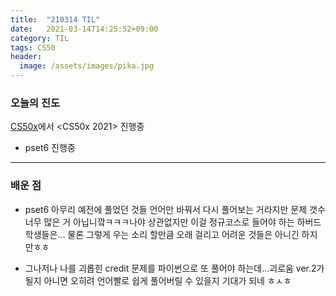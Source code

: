 ```yaml
---
title:  "210314 TIL"
date:   2021-03-14T14:25:52+09:00
category: TIL
tags: CS50
header:
  image: /assets/images/pika.jpg
---
```


<h3>오늘의 진도</h3>

[CS50x](https://cs50.harvard.edu/x/2021/)에서 <CS50x 2021> 진행중

 - pset6 진행중
 
<hr>

<h3>배운 점</h3>

 - pset6 아무리 예전에 풀었던 것들 언어만 바꿔서 다시 풀어보는 거라지만 문제 갯수 너무 많은 거 아닙니깤ㅋㅋㅋ나야 상관없지만 이걸 정규코스로 들어야 하는 하버드 학생들은...
 물론 그렇게 우는 소리 할만큼 오래 걸리고 어려운 것들은 아니긴 하지만ㅎㅎ
 
 - 그나저나 나를 괴롭힌 credit 문제를 파이썬으로 또 풀어야 하는데...괴로움 ver.2가 될지 아니면 오히려 언어빨로 쉽게 풀어버릴 수 있을지 기대가 되네 ㅎㅅㅎ
